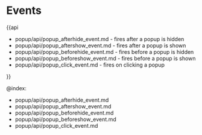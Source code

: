 Events
=========

{{api

- popup/api/popup_afterhide_event.md - fires after a popup is hidden
- popup/api/popup_aftershow_event.md - fires after a popup is shown
- popup/api/popup_beforehide_event.md - fires before a popup is hidden
- popup/api/popup_beforeshow_event.md - fires before a popup is shown
- popup/api/popup_click_event.md - fires on clicking a popup

}}

@index:
- popup/api/popup_afterhide_event.md
- popup/api/popup_aftershow_event.md
- popup/api/popup_beforehide_event.md
- popup/api/popup_beforeshow_event.md
- popup/api/popup_click_event.md
